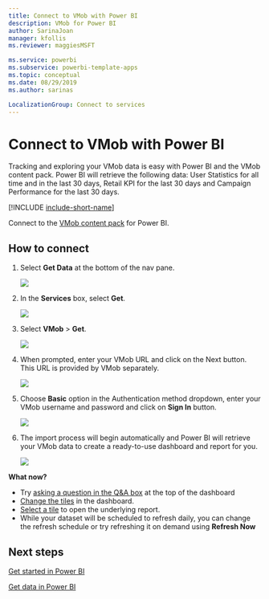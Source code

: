 ```yaml
---
title: Connect to VMob with Power BI
description: VMob for Power BI
author: SarinaJoan
manager: kfollis
ms.reviewer: maggiesMSFT

ms.service: powerbi
ms.subservice: powerbi-template-apps
ms.topic: conceptual
ms.date: 08/29/2019
ms.author: sarinas

LocalizationGroup: Connect to services
---
```

# Connect to VMob with Power BI
Tracking and exploring your VMob data is easy with Power BI and the VMob content pack. Power BI will retrieve the following data: User Statistics for all time and in the last 30 days, Retail KPI for the last 30 days and Campaign Performance for the last 30 days.

[!INCLUDE [include-short-name](./includes/service-deprecate-content-packs.md)]

Connect to the [VMob content pack](https://app.powerbi.com/getdata/services/vmob) for Power BI.

## How to connect
1. Select **Get Data** at the bottom of the nav pane.
   
    ![](media/service-connect-to-vmob/getdata.png)
2. In the **Services** box, select **Get**.
   
   ![](media/service-connect-to-vmob/services.png)
3. Select **VMob** \> **Get**.
   
   ![](media/service-connect-to-vmob/vmob.png)
4. When prompted, enter your VMob URL and click on the Next button. This URL is provided by VMob separately.
   
    ![](media/service-connect-to-vmob/params.png)
5. Choose **Basic** option in the Authentication method dropdown, enter your VMob username and password and click on **Sign In** button.
   
    ![](media/service-connect-to-vmob/creds.png)
6. The import process will begin automatically and Power BI will retrieve your VMob data to create a ready-to-use dashboard and report for you.
   
   ![](media/service-connect-to-vmob/dashboard2.png)

**What now?**

* Try [asking a question in the Q&A box](consumer/end-user-q-and-a.md) at the top of the dashboard
* [Change the tiles](service-dashboard-edit-tile.md) in the dashboard.
* [Select a tile](consumer/end-user-tiles.md) to open the underlying report.
* While your dataset will be scheduled to refresh daily, you can change the refresh schedule or try refreshing it on demand using **Refresh Now**

## Next steps
[Get started in Power BI](service-get-started.md)

[Get data in Power BI](service-get-data.md)


